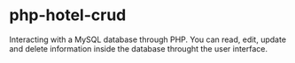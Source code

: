 # php-hotel-crud

Interacting with a MySQL database through PHP. You can read, edit, update and delete information inside the database throught the user interface.
